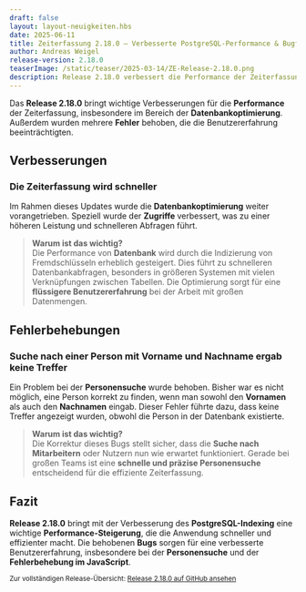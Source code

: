 ```yaml
---
draft: false
layout: layout-neuigkeiten.hbs
date: 2025-06-11
title: Zeiterfassung 2.18.0 – Verbesserte PostgreSQL-Performance & Bugfixes
author: Andreas Weigel
release-version: 2.18.0
teaserImage: /static/teaser/2025-03-14/ZE-Release-2.18.0.png
description: Release 2.18.0 verbessert die Performance der Zeiterfassung und behebt mehrere Fehler, darunter Probleme bei der Personensuche.
---
```


Das **Release 2.18.0** bringt wichtige Verbesserungen für die **Performance** der Zeiterfassung, insbesondere im Bereich der **Datenbankoptimierung**. Außerdem wurden mehrere **Fehler** behoben, die die Benutzererfahrung beeinträchtigten.

<!-- more -->

## Verbesserungen

### Die Zeiterfassung wird schneller

Im Rahmen dieses Updates wurde die **Datenbankoptimierung** weiter vorangetrieben. Speziell wurde der **Zugriffe** verbessert, was zu einer höheren Leistung und schnelleren Abfragen führt.

> **Warum ist das wichtig?**  
> Die Performance von **Datenbank** wird durch die Indizierung von Fremdschlüsseln erheblich gesteigert. Dies führt zu schnelleren Datenbankabfragen, besonders in größeren Systemen mit vielen Verknüpfungen zwischen Tabellen. Die Optimierung sorgt für eine **flüssigere Benutzererfahrung** bei der Arbeit mit großen Datenmengen.

## Fehlerbehebungen

### Suche nach einer Person mit Vorname und Nachname ergab keine Treffer

Ein Problem bei der **Personensuche** wurde behoben. Bisher war es nicht möglich, eine Person korrekt zu finden, wenn man sowohl den **Vornamen** als auch den **Nachnamen** eingab. Dieser Fehler führte dazu, dass keine Treffer angezeigt wurden, obwohl die Person in der Datenbank existierte.

> **Warum ist das wichtig?**  
> Die Korrektur dieses Bugs stellt sicher, dass die **Suche nach Mitarbeitern** oder Nutzern nun wie erwartet funktioniert. Gerade bei großen Teams ist eine **schnelle und präzise Personensuche** entscheidend für die effiziente Zeiterfassung.

## Fazit

**Release 2.18.0** bringt mit der Verbesserung des **PostgreSQL-Indexing** eine wichtige **Performance-Steigerung**, die die Anwendung schneller und effizienter macht. Die behobenen **Bugs** sorgen für eine verbesserte Benutzererfahrung, insbesondere bei der **Personensuche** und der **Fehlerbehebung im JavaScript**.

<sub>Zur vollständigen Release-Übersicht: [Release 2.18.0 auf GitHub ansehen](https://github.com/urlaubsverwaltung/zeiterfassung/releases/tag/zeiterfassung-2.18.0)</sub>
